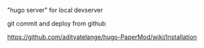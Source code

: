 "hugo server" for local devserver

git commit and deploy from github

https://github.com/adityatelange/hugo-PaperMod/wiki/Installation